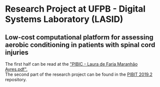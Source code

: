 # Research Project at UFPB - Digital Systems Laboratory (LASID)

## Low-cost computational platform for assessing aerobic conditioning in patients with spinal cord injuries

The first half can be read at the  <a href="https://github.com/lauradefaria/PIBIC_2019.1/blob/master/PIBIC%20-%20Laura%20de%20Faria%20Maranh%C3%A3o%20Ayres.pdf" target="_blank">"PIBIC - Laura de Faria Maranhão Ayres.pdf".</a> <br>
The second part of the research project can be found in the <a href="https://github.com/lauradefaria/PIBIT_2019.2" target="_blank">PIBIT 2019.2</a> repository.

